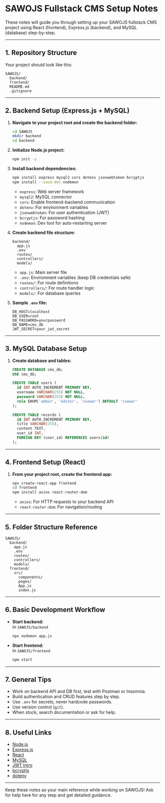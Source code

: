 # SAWOJS Fullstack CMS Setup Notes

These notes will guide you through setting up your SAWOJS fullstack CMS project using React (frontend), Express.js (backend), and MySQL (database) step-by-step.

---

## 1. Repository Structure

Your project should look like this:

```plaintext
SAWOJS/
  backend/
  frontend/
  README.md
  .gitignore
```

---

## 2. Backend Setup (Express.js + MySQL)

1. **Navigate to your project root and create the backend folder:**
    ```bash
    cd SAWOJS
    mkdir backend
    cd backend
    ```

2. **Initialize Node.js project:**
    ```bash
    npm init -y
    ```

3. **Install backend dependencies:**
    ```bash
    npm install express mysql2 cors dotenv jsonwebtoken bcryptjs
    npm install --save-dev nodemon
    ```

    - `express`: Web server framework
    - `mysql2`: MySQL connector
    - `cors`: Enable frontend-backend communication
    - `dotenv`: For environment variables
    - `jsonwebtoken`: For user authentication (JWT)
    - `bcryptjs`: For password hashing
    - `nodemon`: Dev tool for auto-restarting server

4. **Create backend file structure:**
    ```plaintext
    backend/
      app.js
      .env
      routes/
      controllers/
      models/
    ```

    - `app.js`: Main server file
    - `.env`: Environment variables (keep DB credentials safe)
    - `routes/`: For route definitions
    - `controllers/`: For route handler logic
    - `models/`: For database queries

5. **Sample `.env` file:**
    ```
    DB_HOST=localhost
    DB_USER=root
    DB_PASSWORD=yourpassword
    DB_NAME=cms_db
    JWT_SECRET=your_jwt_secret
    ```

---

## 3. MySQL Database Setup

1. **Create database and tables:**

    ```sql
    CREATE DATABASE cms_db;
    USE cms_db;

    CREATE TABLE users (
      id INT AUTO_INCREMENT PRIMARY KEY,
      username VARCHAR(255) NOT NULL,
      password VARCHAR(255) NOT NULL,
      role ENUM('admin', 'editor', 'viewer') DEFAULT 'viewer'
    );

    CREATE TABLE records (
      id INT AUTO_INCREMENT PRIMARY KEY,
      title VARCHAR(255),
      content TEXT,
      user_id INT,
      FOREIGN KEY (user_id) REFERENCES users(id)
    );
    ```

---

## 4. Frontend Setup (React)

1. **From your project root, create the frontend app:**
    ```bash
    npx create-react-app frontend
    cd frontend
    npm install axios react-router-dom
    ```

    - `axios`: For HTTP requests to your backend API
    - `react-router-dom`: For navigation/routing

---

## 5. Folder Structure Reference

```plaintext
SAWOJS/
  backend/
    app.js
    .env
    routes/
    controllers/
    models/
  frontend/
    src/
      components/
      pages/
      App.js
      index.js
```

---

## 6. Basic Development Workflow

- **Start backend:**  
  In `SAWOJS/backend`  
  ```bash
  npx nodemon app.js
  ```

- **Start frontend:**  
  In `SAWOJS/frontend`  
  ```bash
  npm start
  ```

---

## 7. General Tips

- Work on backend API and DB first, test with Postman or Insomnia.
- Build authentication and CRUD features step by step.
- Use `.env` for secrets, never hardcode passwords.
- Use version control (`git`).
- When stuck, search documentation or ask for help.

---

## 8. Useful Links

- [Node.js](https://nodejs.org/)
- [Express.js](https://expressjs.com/)
- [React](https://react.dev/)
- [MySQL](https://dev.mysql.com/doc/)
- [JWT Intro](https://jwt.io/introduction/)
- [bcryptjs](https://www.npmjs.com/package/bcryptjs)
- [dotenv](https://www.npmjs.com/package/dotenv)

---

Keep these notes as your main reference while working on SAWOJS!
Ask for help here for any step and get detailed guidance.